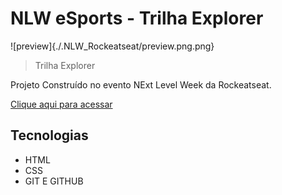 # NLW eSports - Trilha Explorer

![preview]{./.NLW_Rockeatseat/preview.png.png}

> Trilha Explorer

Projeto Construído no evento NExt Level Week da Rockeatseat.

[Clique aqui para acessar](https://nayaralenzi.github.io/NLW_Rockeatseat/)

## Tecnologias

- HTML
- CSS
- GIT E GITHUB

